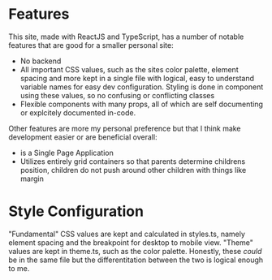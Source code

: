# Features
This site, made with ReactJS and TypeScript, has a number of notable features that are good for a smaller personal site:
- No backend
- All important CSS values, such as the sites color palette, element spacing and more kept in a single file with logical, easy to understand variable names for easy dev configuration. Styling is done in component using these values, so no confusing or conflicting classes
- Flexible components with many props, all of which are self documenting or explcitely documented in-code.

Other features are more my personal preference but that I think make development easier or are beneficial overall:
- is a Single Page Application
- Utilizes entirely grid containers so that parents determine childrens position, children do not push around other children with things like margin

# Style Configuration
"Fundamental" CSS values are kept and calculated in styles.ts, namely element spacing and the breakpoint for desktop to mobile view.
"Theme" values are kept in theme.ts, such as the color palette. Honestly, these *could* be in the same file but the differentitation between the two is logical enough to me.
